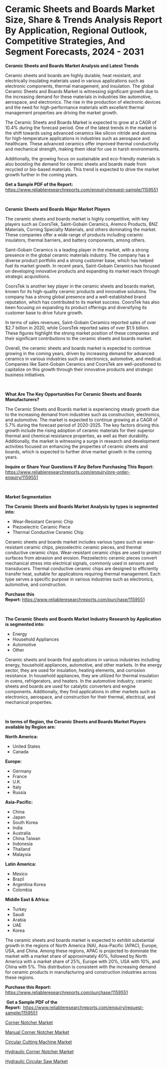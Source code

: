 <p><h1>Ceramic Sheets and Boards Market Size, Share & Trends Analysis Report By Application, Regional Outlook, Competitive Strategies, And Segment Forecasts, 2024 - 2031</h1></p><p><strong>Ceramic Sheets and Boards Market Analysis and Latest Trends</strong></p>
<p><p>Ceramic sheets and boards are highly durable, heat resistant, and electrically insulating materials used in various applications such as electronic components, thermal management, and insulation. The global Ceramic Sheets and Boards Market is witnessing significant growth due to the increasing demand for these materials in industries like automotive, aerospace, and electronics. The rise in the production of electronic devices and the need for high-performance materials with excellent thermal management properties are driving the market growth.</p><p>The Ceramic Sheets and Boards Market is expected to grow at a CAGR of 10.4% during the forecast period. One of the latest trends in the market is the shift towards using advanced ceramics like silicon nitride and alumina for high-temperature applications in industries such as aerospace and healthcare. These advanced ceramics offer improved thermal conductivity and mechanical strength, making them ideal for use in harsh environments.</p><p>Additionally, the growing focus on sustainable and eco-friendly materials is also boosting the demand for ceramic sheets and boards made from recycled or bio-based materials. This trend is expected to drive the market growth further in the coming years.</p></p>
<p><strong>Get a Sample PDF of the Report:&nbsp;</strong> <a href="https://www.reliableresearchreports.com/enquiry/request-sample/1159551">https://www.reliableresearchreports.com/enquiry/request-sample/1159551</a></p>
<p>&nbsp;</p>
<p><strong>Ceramic Sheets and Boards Major Market Players</strong></p>
<p><p>The ceramic sheets and boards market is highly competitive, with key players such as CoorsTek, Saint-Gobain Ceramics, Aremco Products, BNZ Materials, Corning Specialty Materials, and others dominating the market. These companies offer a wide range of products including ceramic insulators, thermal barriers, and battery components, among others.</p><p>Saint-Gobain Ceramics is a leading player in the market, with a strong presence in the global ceramic materials industry. The company has a diverse product portfolio and a strong customer base, which has helped fuel its market growth. In recent years, Saint-Gobain Ceramics has focused on developing innovative products and expanding its market reach through strategic acquisitions.</p><p>CoorsTek is another key player in the ceramic sheets and boards market, known for its high-quality ceramic products and innovative solutions. The company has a strong global presence and a well-established brand reputation, which has contributed to its market success. CoorsTek has also been focusing on expanding its product offerings and diversifying its customer base to drive future growth.</p><p>In terms of sales revenues, Saint-Gobain Ceramics reported sales of over $2.7 billion in 2020, while CoorsTek reported sales of over $1.5 billion. These figures highlight the strong market position of these companies and their significant contributions to the ceramic sheets and boards market.</p><p>Overall, the ceramic sheets and boards market is expected to continue growing in the coming years, driven by increasing demand for advanced ceramics in various industries such as electronics, automotive, and medical. Companies like Saint-Gobain Ceramics and CoorsTek are well-positioned to capitalize on this growth through their innovative products and strategic business initiatives.</p></p>
<p>&nbsp;</p>
<p><strong>What Are The Key Opportunities For Ceramic Sheets and Boards Manufacturers?</strong></p>
<p><p>The Ceramic Sheets and Boards market is experiencing steady growth due to the increasing demand from industries such as construction, electronics, and automotive. The market is expected to continue growing at a CAGR of 5.7% during the forecast period of 2020-2025. The key factors driving this growth include the rising adoption of ceramic materials for their superior thermal and chemical resistance properties, as well as their durability. Additionally, the market is witnessing a surge in research and development activities focused on enhancing the properties of ceramic sheets and boards, which is expected to further drive market growth in the coming years.</p></p>
<p><strong>Inquire or Share Your Questions If Any Before Purchasing This Report:</strong> <a href="https://www.reliableresearchreports.com/enquiry/pre-order-enquiry/1159551">https://www.reliableresearchreports.com/enquiry/pre-order-enquiry/1159551</a></p>
<p>&nbsp;</p>
<p><strong>Market Segmentation</strong></p>
<p><strong>The Ceramic Sheets and Boards Market Analysis by types is segmented into:</strong></p>
<p><ul><li>Wear-Resistant Ceramic Chip</li><li>Piezoelectric Ceramic Piece</li><li>Thermal Conductive Ceramic Chip</li></ul></p>
<p><p>Ceramic sheets and boards market includes various types such as wear-resistant ceramic chips, piezoelectric ceramic pieces, and thermal conductive ceramic chips. Wear-resistant ceramic chips are used to protect surfaces from abrasion and erosion. Piezoelectric ceramic pieces convert mechanical stress into electrical signals, commonly used in sensors and transducers. Thermal conductive ceramic chips are designed to efficiently transfer heat, suitable for applications requiring thermal management. Each type serves a specific purpose in various industries such as electronics, automotive, and construction.</p></p>
<p><strong>Purchase this Report:&nbsp;</strong><a href="https://www.reliableresearchreports.com/purchase/1159551">https://www.reliableresearchreports.com/purchase/1159551</a></p>
<p>&nbsp;</p>
<p><strong>The Ceramic Sheets and Boards Market Industry Research by Application is segmented into:</strong></p>
<p><ul><li>Energy</li><li>Household Appliances</li><li>Automotive</li><li>Other</li></ul></p>
<p><p>Ceramic sheets and boards find applications in various industries including energy, household appliances, automotive, and other markets. In the energy sector, they are used for insulation, heating elements, and corrosion resistance. In household appliances, they are utilized for thermal insulation in ovens, refrigerators, and heaters. In the automotive industry, ceramic sheets and boards are used for catalytic converters and engine components. Additionally, they find applications in other markets such as electronics, aerospace, and construction for their thermal, electrical, and mechanical properties.</p></p>
<p>&nbsp;</p>
<p><strong>In terms of Region, the Ceramic Sheets and Boards Market Players available by Region are:</strong></p>
<p>
    <p> <strong> North America: </strong>
        <ul>
            <li>United States</li>
            <li>Canada</li>
        </ul>
        </p> 
    <p> <strong> Europe: </strong>
        <ul>
            <li>Germany</li>
            <li>France</li>
            <li>U.K.</li>
            <li>Italy</li>
            <li>Russia</li>
        </ul>
        </p> 
    <p> <strong> Asia-Pacific: </strong>
        <ul>
            <li>China</li>
            <li>Japan</li>
            <li>South Korea</li>
            <li>India</li>
            <li>Australia</li>
            <li>China Taiwan</li>
            <li>Indonesia</li>
            <li>Thailand</li>
            <li>Malaysia</li>
        </ul>
        </p> 
    <p> <strong> Latin America: </strong>
        <ul>
            <li>Mexico</li>
            <li>Brazil</li>
            <li>Argentina Korea</li>
            <li>Colombia</li>
        </ul>
        </p> 
    <p> <strong> Middle East & Africa: </strong>
        <ul>
            <li>Turkey</li>
            <li>Saudi</li>
            <li>Arabia</li>
            <li>UAE</li>
            <li>Korea</li>
        </ul>
    </p>
    </p>
<p><p>The ceramic sheets and boards market is expected to exhibit substantial growth in the regions of North America (NA), Asia-Pacific (APAC), Europe, USA, and China. Among these regions, APAC is projected to dominate the market with a market share of approximately 40%, followed by North America with a market share of 25%, Europe with 20%, USA with 10%, and China with 5%. This distribution is consistent with the increasing demand for ceramic products in manufacturing and construction industries across these regions.</p></p>
<p><strong>Purchase this Report: </strong><a href="https://www.reliableresearchreports.com/purchase/1159551">https://www.reliableresearchreports.com/purchase/1159551</a></p>
<p>&nbsp;<strong>Get a Sample PDF of the Report:&nbsp;&nbsp;</strong><a href="https://www.reliableresearchreports.com/enquiry/request-sample/1159551">https://www.reliableresearchreports.com/enquiry/request-sample/1159551</a></p>
<p><strong></strong></p>
<p><p><a href="https://medium.com/p/b2580f2a8628/edit">Corner Notcher Market</a></p><p><a href="https://medium.com/p/7d6c6696e89e/edit">Manual Corner Notcher Market</a></p><p><a href="https://medium.com/p/f208ea0d7d23/edit">Circular Cutting Machine Market</a></p><p><a href="https://medium.com/p/e129a2e12843/edit">Hydraulic Corner Notcher Market</a></p><p><a href="https://medium.com/p/74c147c3ce84/edit">Hydraulic Circular Saw Market</a></p></p>